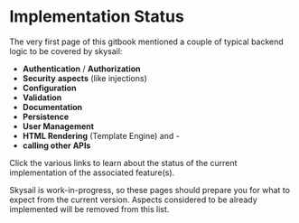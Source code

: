 # Implementation Status

The very first page of this gitbook mentioned a couple of typical backend logic to be covered by skysail:

* **Authentication** / **Authorization**
* **Security** **aspects** \(like injections\)
* **Configuration**
* **Validation**
* **Documentation**
* **Persistence**
* **User Management**
* **HTML Rendering** \(Template Engine\) and - 
* **calling other APIs**

Click the various links to learn about the status of the current implementation of the associated feature\(s\).

Skysail is work-in-progress, so these pages should prepare you for what to expect from the current version. Aspects considered to be already implemented will be removed from this list.

